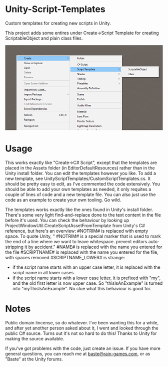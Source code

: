 # Unity-Script-Templates
Custom templates for creating new scripts in Unity.

This project adds some entires under Create->Script Template for creating ScriptableObject and plain class files.

![example](https://github.com/Baste-RainGames/Unity-Script-Templates/blob/master/README_IMG/ExampleImage.png)

# Usage

This works exactly like "Create->C# Script", except that the templates are placed in the Assets folder (in EditorDefaultResources) rather than in the Unity install folder. You can edit the templates however you like. To add a new template, see UnityScriptTemplates/CustomScriptTemplates.cs. It should be pretty easy to edit, as I've commented the code extensively. You should be able to add your own templates as needed, it only requites a couple of lines of code and a new template file.  You can also just use the code as an example to create your own tooling. Go wild.

The templates works exactly like the ones found in Unity's install folder. There's some very light find-and-replace done to the text content in the file before it's used. You can check the behaviour by looking up ProjectWindowUtil.CreateScriptAssetFromTemplate from Unity's C# reference, but here's an overview:
#NOTRIM# is replaced with empty space. To quote Unity, " #NOTRIM# is a special marker that is used to mark the end of a line where we want to leave whitespace. prevent editors auto-stripping it by accident."
#NAME# is replaced with the name you entered for the file
#SCRIPTNAME# is replaced with the name you entered for the file, with spaces removed
#SCRIPTNAME_LOWER# is strange:
- if the script name starts with an upper case letter, it is replaced with the script name in all lower cases.
- if the script name starts with a lower case letter, it is prefixed with "my", and the old first letter is now upper case. So "thisIsAnExample" is turned into "myThisIsAnExample". No clue what this behaviour is good for.

# Notes
Public domain lincense, so do whatever.
I've been wanting this for a while, and after yet another person asked about it, I went and looked through the public C# source. Turns out it's not so hard to do this! Thanks to Unity for making the source available.

If you've got problems with the code, just create an issue. If you have more general questions, you can reach me at baste@rain-games.com, or as "Baste" at the Unity forums. 